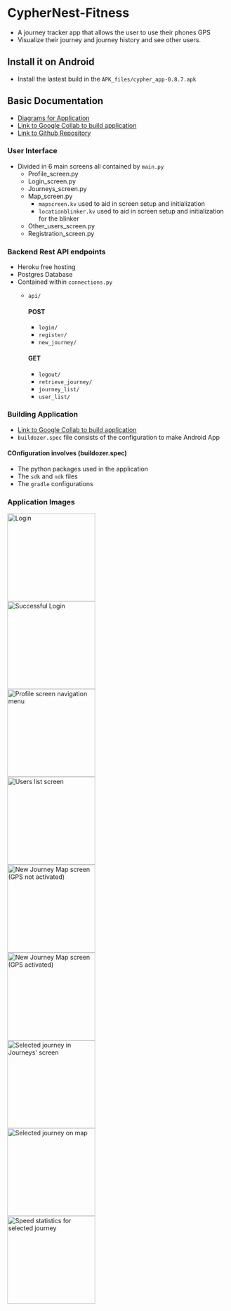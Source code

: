 # CypherNest-Fitness
- A journey tracker app that allows the user to use their phones GPS
- Visualize their journey and journey history and see other users.

## Install it on Android
- Install the lastest build in the `APK_files/cypher_app-0.8.7.apk`

## Basic Documentation

* [Diagrams for Application](https://drive.google.com/file/d/1l7GN18XhpE-U18DkXAxxFoofquFUikrs/view?usp=sharing)
* [Link to Google Collab to build application](https://colab.research.google.com/drive/1v_hddp6fp7sMj-uw1yOZLp89kGDaURbh?usp=sharing)
* [Link to Github Repository](https://github.com/Giovanni-theGeomaticstech/CypherNest-Fitness.git)

### User Interface
* Divided in 6 main screens all contained by `main.py`
    * Profile_screen.py
    * Login_screen.py
    * Journeys_screen.py
    * Map_screen.py
      * `mapscreen.kv` used to aid in screen setup and initialization
      * `locationblinker.kv` used to aid in screen setup and initialization for the blinker
    * Other_users_screen.py
    * Registration_screen.py
    
### Backend Rest API endpoints
* Heroku free hosting
* Postgres Database
* Contained within `connections.py`
    * `api/`
        #### POST
        * `login/`
        * `register/`
        * `new_journey/`
          
        #### GET
        * `logout/`
        * `retrieve_journey/`
        * `journey_list/`
        * `user_list/`
    
### Building Application
* [Link to Google Collab to build application](https://colab.research.google.com/drive/1v_hddp6fp7sMj-uw1yOZLp89kGDaURbh?usp=sharing)
* `buildozer.spec` file consists of the configuration to make Android App

#### COnfiguration involves (buildozer.spec)
* The python packages used in the application
* The `sdk` and `ndk` files
* The `gradle` configurations

### Application Images
<p>
  <img src="captures/image_1.PNG" width="200" alt="Login"></br>
  <img src="captures/image_2.PNG" width="200" alt="Successful Login"></br>
  <img src="captures/image_3.PNG" width="200" alt="Profile screen navigation menu"></br>
  <img src="captures/image_4.PNG" width="200" alt="Users list screen"></br>
  <img src="captures/image_5.PNG" width="200" alt="New Journey Map screen (GPS not activated)"></br>
  <img src="captures/image_6.PNG" width="200" alt="New Journey Map screen (GPS activated)"></br>
  <img src="captures/image_7.PNG" width="200" alt="Selected journey in Journeys' screen"></br>
  <img src="captures/image_8.PNG" width="200" alt="Selected journey on map"></br>
  <img src="captures/image_9.PNG" width="200" alt="Speed statistics for selected journey">
</p>